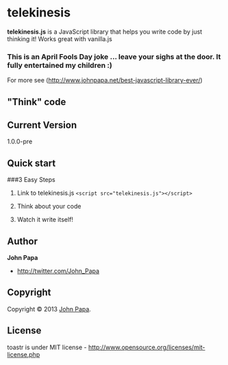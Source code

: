 # telekinesis
**telekinesis.js** is a JavaScript library that helps you write code by just thinking it! Works great with vanilla.js

### This is an April Fools Day joke ... leave your sighs at the door. It fully entertained my children :)


For more see (http://www.johnpapa.net/best-javascript-library-ever/)

## "Think" code

## Current Version
1.0.0-pre

## Quick start

###3 Easy Steps
1. Link to telekinesis.js `<script src="telekinesis.js"></script>`

2. Think about your code

3. Watch it write itself!

## Author
**John Papa**

+ http://twitter.com/John_Papa

## Copyright
Copyright © 2013 [John Papa](http://twitter.com/John_Papa).

## License 
toastr is under MIT license - http://www.opensource.org/licenses/mit-license.php

